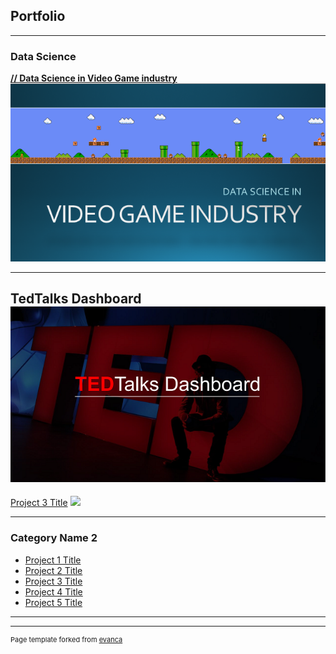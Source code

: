 ## Portfolio

---

### Data Science
<b><u>// Data Science in Video Game industry</u></b>
<br>
<a href="pdf/ds_videogame.pdf" target="_blank"><img src="images/ds_videogame.PNG?raw=true"/></a>

---
TedTalks Dashboard
<br>
<a href="pdf/tedtalks_dashboard.pdf" target="_blank"><img src="images/ds_tedtalks.PNG?raw=true"/></a>
---
[Project 3 Title](http://example.com/)
<img src="images/dummy_thumbnail.jpg?raw=true"/>

---

### Category Name 2

- [Project 1 Title](http://example.com/)
- [Project 2 Title](http://example.com/)
- [Project 3 Title](http://example.com/)
- [Project 4 Title](http://example.com/)
- [Project 5 Title](http://example.com/)

---




---
<p style="font-size:11px">Page template forked from <a href="https://github.com/evanca/quick-portfolio">evanca</a></p>
<!-- Remove above link if you don't want to attibute -->

